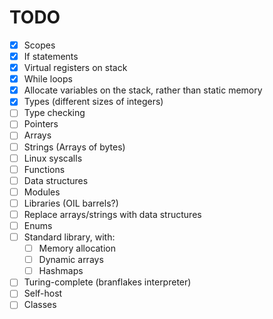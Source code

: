 # TODO
- [x] Scopes
- [x] If statements
- [x] Virtual registers on stack
- [x] While loops
- [x] Allocate variables on the stack, rather than static memory
- [x] Types (different sizes of integers)
- [ ] Type checking
- [ ] Pointers
- [ ] Arrays
- [ ] Strings (Arrays of bytes)
- [ ] Linux syscalls
- [ ] Functions
- [ ] Data structures
- [ ] Modules
- [ ] Libraries (OIL barrels?)
- [ ] Replace arrays/strings with data structures
- [ ] Enums
- [ ] Standard library, with:
    - [ ] Memory allocation
    - [ ] Dynamic arrays
    - [ ] Hashmaps
- [ ] Turing-complete (branflakes interpreter)
- [ ] Self-host
- [ ] Classes
